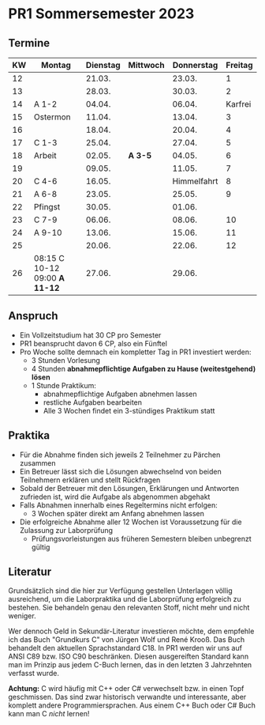 # PR1 Sommersemester 2023

## Termine

| KW | Montag  | Dienstag | Mittwoch | Donnerstag | Freitag |
| -- | ------  | -------- | -------- | ---------- | ------- |
| 12 |         | 21.03.   |          | 23.03.     | 1       |
| 13 |         | 28.03.   |          | 30.03.     | 2       |
| 14 | A 1-2   | 04.04.   |          | 06.04.     | Karfrei |
| 15 | Ostermon| 11.04.   |          | 13.04.     | 3       |
| 16 |         | 18.04.   |          | 20.04.     | 4       | 
| 17 | C 1-3   | 25.04.   |          | 27.04.     | 5       | 
| 18 | Arbeit  | 02.05.   | **A 3-5**| 04.05.     | 6       |
| 19 |         | 09.05.   |          | 11.05.     | 7       | 
| 20 | C 4-6   | 16.05.   |          | Himmelfahrt| 8       |
| 21 | A 6-8   | 23.05.   |          | 25.05.     | 9       |
| 22 | Pfingst | 30.05.   |          | 01.06.     |         | 
| 23 | C 7-9   | 06.06.   |          | 08.06.     | 10      |
| 24 | A 9-10  | 13.06.   |          | 15.06.     | 11      |
| 25 |         | 20.06.   |          | 22.06.     | 12      |
| 26 | 08:15 C 10-12<br>09:00 **A 11-12** | 27.06.   |          | 29.06.     |         |

## Anspruch

- Ein Vollzeitstudium hat 30 CP pro Semester
- PR1 beansprucht davon 6 CP, also ein Fünftel
- Pro Woche sollte demnach ein kompletter Tag in PR1 investiert werden:
  - 3 Stunden Vorlesung
  - 4 Stunden **abnahmepflichtige Aufgaben zu Hause (weitestgehend) lösen**
  - 1 Stunde Praktikum:
    - abnahmepflichtige Aufgaben abnehmen lassen
    - restliche Aufgaben bearbeiten
    - Alle 3 Wochen findet ein 3-stündiges Praktikum statt

## Praktika

- Für die Abnahme finden sich jeweils 2 Teilnehmer zu Pärchen zusammen
- Ein Betreuer lässt sich die Lösungen abwechselnd von beiden Teilnehmern erklären und stellt Rückfragen
- Sobald der Betreuer mit den Lösungen, Erklärungen und Antworten zufrieden ist, wird die Aufgabe als abgenommen abgehakt
- Falls Abnahmen innerhalb eines Regeltermins nicht erfolgen:
  - 3 Wochen später direkt am Anfang abnehmen lassen
- Die erfolgreiche Abnahme aller 12 Wochen ist Voraussetzung für die Zulassung zur Laborprüfung
  - Prüfungsvorleistungen aus früheren Semestern bleiben unbegrenzt gültig

## Literatur

Grundsätzlich sind die hier zur Verfügung gestellen Unterlagen völlig ausreichend,
um die Laborpraktika und die Laborprüfung erfolgreich zu bestehen.
Sie behandeln genau den relevanten Stoff, nicht mehr und nicht weniger.

Wer dennoch Geld in Sekundär-Literatur investieren möchte,
dem empfehle ich das Buch "Grundkurs C" von Jürgen Wolf und René Krooß.
Das Buch behandelt den aktuellen Sprachstandard C18.
In PR1 werden wir uns auf ANSI C89 bzw. ISO C90 beschränken.
Diesen ausgereiften Standard kann man im Prinzip aus jedem C-Buch lernen, das in den letzten 3 Jahrzehnten verfasst wurde.

**Achtung:** C wird häufig mit C++ oder C# verwechselt bzw. in einen Topf geschmissen.
Das sind zwar historisch verwandte und interessante, aber komplett andere Programmiersprachen.
Aus einem C++ Buch oder C# Buch kann man C *nicht* lernen!
